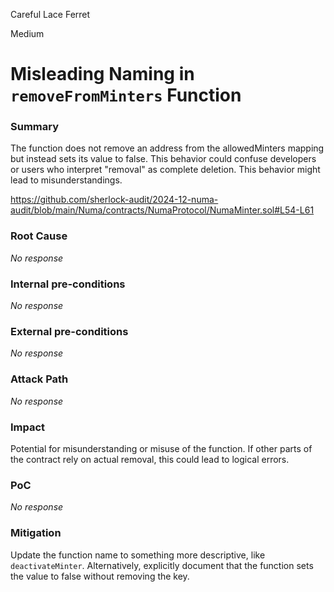 Careful Lace Ferret

Medium

# Misleading Naming in `removeFromMinters` Function

### Summary

The function does not remove an address from the allowedMinters mapping but instead sets its value to false. This behavior could confuse developers or users who interpret "removal" as complete deletion. This behavior might lead to misunderstandings.

https://github.com/sherlock-audit/2024-12-numa-audit/blob/main/Numa/contracts/NumaProtocol/NumaMinter.sol#L54-L61

### Root Cause

_No response_

### Internal pre-conditions

_No response_

### External pre-conditions

_No response_

### Attack Path

_No response_

### Impact

Potential for misunderstanding or misuse of the function. If other parts of the contract rely on actual removal, this could lead to logical errors.

### PoC

_No response_

### Mitigation

Update the function name to something more descriptive, like `deactivateMinter`. Alternatively, explicitly document that the function sets the value to false without removing the key.